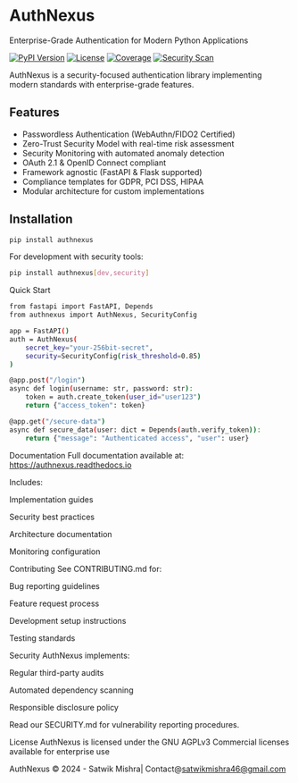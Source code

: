 # AuthNexus

Enterprise-Grade Authentication for Modern Python Applications

[![PyPI Version](https://img.shields.io/pypi/v/authnexus)](https://pypi.org/project/authnexus/)
[![License](https://img.shields.io/badge/License-AGPL--3.0-blue)](https://opensource.org/licenses/AGPL-3.0)
[![Coverage](https://codecov.io/gh/satwikmishra11/authnexus/branch/main/graph/badge.svg)](https://codecov.io/gh/satwikmishra11/authnexus)
[![Security Scan](https://img.shields.io/badge/Security-Trivy%20%7C%20Bandit%20%7C%20Safety-informational)](SECURITY.md)

AuthNexus is a security-focused authentication library implementing modern standards with enterprise-grade features.

## Features

- Passwordless Authentication (WebAuthn/FIDO2 Certified)
- Zero-Trust Security Model with real-time risk assessment
- Security Monitoring with automated anomaly detection
- OAuth 2.1 & OpenID Connect compliant
- Framework agnostic (FastAPI & Flask supported)
- Compliance templates for GDPR, PCI DSS, HIPAA
- Modular architecture for custom implementations

## Installation

```bash
pip install authnexus
```
For development with security tools:
```bash
pip install authnexus[dev,security]
```
Quick Start
```bash
from fastapi import FastAPI, Depends
from authnexus import AuthNexus, SecurityConfig

app = FastAPI()
auth = AuthNexus(
    secret_key="your-256bit-secret",
    security=SecurityConfig(risk_threshold=0.85)
)

@app.post("/login")
async def login(username: str, password: str):
    token = auth.create_token(user_id="user123")
    return {"access_token": token}

@app.get("/secure-data")
async def secure_data(user: dict = Depends(auth.verify_token)):
    return {"message": "Authenticated access", "user": user}
```
Documentation
Full documentation available at:
https://authnexus.readthedocs.io

Includes:

Implementation guides

Security best practices

Architecture documentation

Monitoring configuration

Contributing
See CONTRIBUTING.md for:

Bug reporting guidelines

Feature request process

Development setup instructions

Testing standards

Security
AuthNexus implements:

Regular third-party audits

Automated dependency scanning

Responsible disclosure policy

Read our SECURITY.md for vulnerability reporting procedures.

License
AuthNexus is licensed under the GNU AGPLv3
Commercial licenses available for enterprise use

AuthNexus © 2024 - Satwik Mishra| Contact@satwikmishra46@gmail.com

